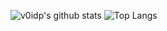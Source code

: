 ![v0idp's github stats](https://github-readme-stats.vercel.app/api?username=v0idp&include_all_commits=true&count_private=true&show_icons=true&hide_border=true&bg_color=0d1117&title_color=58a6ff&text_color=8b949e&icon_color=8b949e)
![Top Langs](https://github-readme-stats.vercel.app/api/top-langs/?username=v0idp&layout=compact&hide_border=True&bg_color=0d1117&title_color=58a6ff&text_color=8b949e&icon_color=8b949e)
